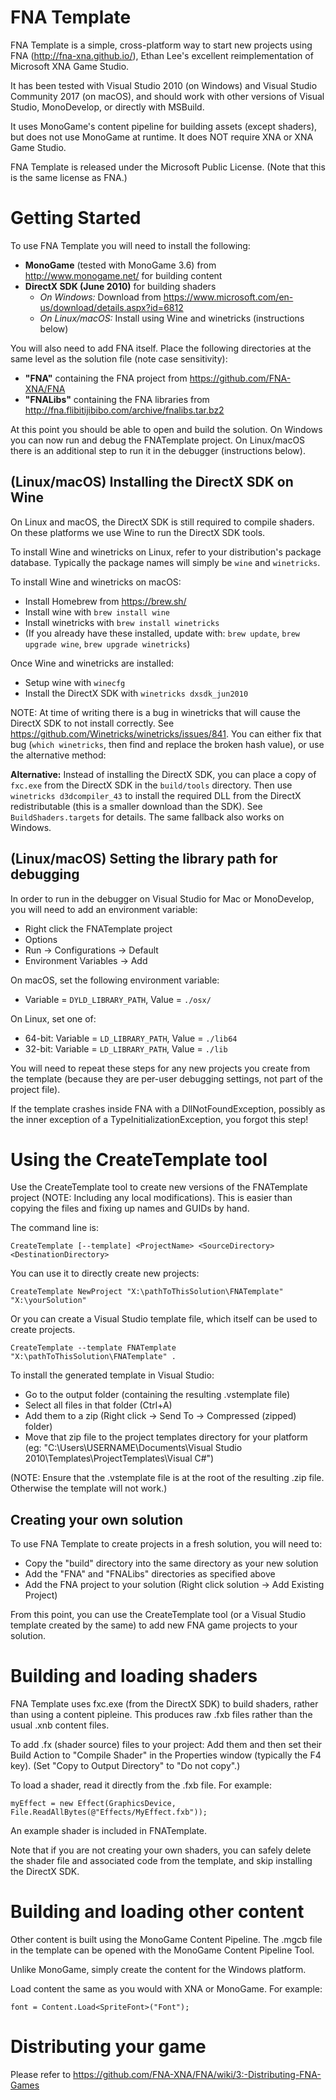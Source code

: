 FNA Template
============

FNA Template is a simple, cross-platform way to start new projects using FNA (http://fna-xna.github.io/), Ethan Lee's excellent reimplementation of Microsoft XNA Game Studio.

It has been tested with Visual Studio 2010 (on Windows) and Visual Studio Community 2017 (on macOS), and should work with other versions of Visual Studio, MonoDevelop, or directly with MSBuild.

It uses MonoGame's content pipeline for building assets (except shaders), but does not use MonoGame at runtime. It does NOT require XNA or XNA Game Studio.

FNA Template is released under the Microsoft Public License. (Note that this is the same license as FNA.)


Getting Started
===============

To use FNA Template you will need to install the following:

- **MonoGame** (tested with MonoGame 3.6) from http://www.monogame.net/ for building content
- **DirectX SDK (June 2010)** for building shaders
  - *On Windows:* Download from https://www.microsoft.com/en-us/download/details.aspx?id=6812
  - *On Linux/macOS:* Install using Wine and winetricks (instructions below)

You will also need to add FNA itself. Place the following directories at the same level as the solution file (note case sensitivity):

- **"FNA"** containing the FNA project from https://github.com/FNA-XNA/FNA
- **"FNALibs"** containing the FNA libraries from http://fna.flibitijibibo.com/archive/fnalibs.tar.bz2

At this point you should be able to open and build the solution. On Windows you can now run and debug the FNATemplate project. On Linux/macOS there is an additional step to run it in the debugger (instructions below).

(Linux/macOS) Installing the DirectX SDK on Wine
------------------------------------------------

On Linux and macOS, the DirectX SDK is still required to compile shaders. On these platforms we use Wine to run the DirectX SDK tools.

To install Wine and winetricks on Linux, refer to your distribution's package database. Typically the package names will simply be `wine` and `winetricks`.

To install Wine and winetricks on macOS:

- Install Homebrew from https://brew.sh/
- Install wine with `brew install wine`
- Install winetricks with `brew install winetricks`
- (If you already have these installed, update with: `brew update`, `brew upgrade wine`, `brew upgrade winetricks`)

Once Wine and winetricks are installed:

- Setup wine with `winecfg`
- Install the DirectX SDK with `winetricks dxsdk_jun2010`

NOTE: At time of writing there is a bug in winetricks that will cause the DirectX SDK to not install correctly. See https://github.com/Winetricks/winetricks/issues/841. You can either fix that bug (`which winetricks`, then find and replace the broken hash value), or use the alternative method:

**Alternative:** Instead of installing the DirectX SDK, you can place a copy of `fxc.exe` from the DirectX SDK in the `build/tools` directory. Then use `winetricks d3dcompiler_43` to install the required DLL from the DirectX redistributable (this is a smaller download than the SDK). See `BuildShaders.targets` for details. The same fallback also works on Windows.

(Linux/macOS) Setting the library path for debugging
----------------------------------------------------

In order to run in the debugger on Visual Studio for Mac or MonoDevelop, you will need to add an environment variable:

- Right click the FNATemplate project
- Options
- Run -> Configurations -> Default
- Environment Variables -> Add

On macOS, set the following environment variable:

- Variable = `DYLD_LIBRARY_PATH`, Value = `./osx/`

On Linux, set one of:

- 64-bit: Variable = `LD_LIBRARY_PATH`, Value = `./lib64`
- 32-bit: Variable = `LD_LIBRARY_PATH`, Value = `./lib`

You will need to repeat these steps for any new projects you create from the template (because they are per-user debugging settings, not part of the project file).

If the template crashes inside FNA with a DllNotFoundException, possibly as the inner exception of a TypeInitializationException, you forgot this step!

Using the CreateTemplate tool
=============================

Use the CreateTemplate tool to create new versions of the FNATemplate project (NOTE: Including any local modifications). This is easier than copying the files and fixing up names and GUIDs by hand.

The command line is:

`CreateTemplate [--template] <ProjectName> <SourceDirectory> <DestinationDirectory>`

You can use it to directly create new projects:

`CreateTemplate NewProject "X:\pathToThisSolution\FNATemplate" "X:\yourSolution"`

Or you can create a Visual Studio template file, which itself can be used to create projects.

`CreateTemplate --template FNATemplate "X:\pathToThisSolution\FNATemplate" .`

To install the generated template in Visual Studio:

- Go to the output folder (containing the resulting .vstemplate file)
- Select all files in that folder (Ctrl+A)
- Add them to a zip (Right click -> Send To -> Compressed (zipped) folder)
- Move that zip file to the project templates directory for your platform (eg: "C:\Users\USERNAME\Documents\Visual Studio 2010\Templates\ProjectTemplates\Visual C#")

(NOTE: Ensure that the .vstemplate file is at the root of the resulting .zip file. Otherwise the template will not work.)

Creating your own solution
--------------------------

To use FNA Template to create projects in a fresh solution, you will need to:

- Copy the "build" directory into the same directory as your new solution
- Add the "FNA" and "FNALibs" directories as specified above
- Add the FNA project to your solution (Right click solution -> Add Existing Project)

From this point, you can use the CreateTemplate tool (or a Visual Studio template created by the same) to add new FNA game projects to your solution.


Building and loading shaders
============================

FNA Template uses fxc.exe (from the DirectX SDK) to build shaders, rather than using a content pipleine. This produces raw .fxb files rather than the usual .xnb content files.

To add .fx (shader source) files to your project: Add them and then set their Build Action to "Compile Shader" in the Properties window (typically the F4 key). (Set "Copy to Output Directory" to "Do not copy".)

To load a shader, read it directly from the .fxb file. For example:

`myEffect = new Effect(GraphicsDevice, File.ReadAllBytes(@"Effects/MyEffect.fxb"));`

An example shader is included in FNATemplate.

Note that if you are not creating your own shaders, you can safely delete the shader file and associated code from the template, and skip installing the DirectX SDK.


Building and loading other content
==================================

Other content is built using the MonoGame Content Pipeline. The .mgcb file in the template can be opened with the MonoGame Content Pipeline Tool.

Unlike MonoGame, simply create the content for the Windows platform.

Load content the same as you would with XNA or MonoGame. For example:

`font = Content.Load<SpriteFont>("Font");`


Distributing your game
======================

Please refer to https://github.com/FNA-XNA/FNA/wiki/3:-Distributing-FNA-Games

